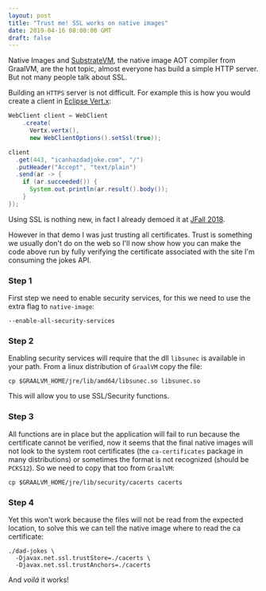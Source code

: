 ```yaml
---
layout: post
title: "Trust me! SSL works on native images"
date: 2019-04-16 08:00:00 GMT
draft: false
---
```


Native Images and [SubstrateVM](https://github.com/oracle/graal/tree/master/substratevm), the native image AOT compiler from GraalVM, are the hot topic, almost everyone has build a simple HTTP server. But not many people talk about SSL.

Building an `HTTPS` server is not difficult. For example this is how you would create a client in [Eclipse Vert.x](https://vertx.io):

```java
WebClient client = WebClient
    .create(
      Vertx.vertx(),
      new WebClientOptions().setSsl(true));

client
  .get(443, "icanhazdadjoke.com", "/")
  .putHeader("Accept", "text/plain")
  .send(ar -> {
    if (ar.succeeded()) {
      System.out.println(ar.result().body());
    }
});
```

Using SSL is nothing new, in fact I already demoed it at [JFall 2018](https://www.youtube.com/watch?v=4Ok7t9oXCzw).

<amp-youtube data-videoid="4Ok7t9oXCzw" layout="responsive" width="480" height="270"></amp-youtube>


However in that demo I was just trusting all certificates. Trust is something we usually don't do on the web so I'll
now show how you can make the code above run by fully verifying the certificate associated with the site I'm consuming
the jokes API.

### Step 1

First step we need to enable security services, for this we need to use the extra flag to `native-image`:

```
--enable-all-security-services
```

### Step 2

Enabling security services will require that the dll `libsunec` is available in your path. From a linux distribution of `GraalVM` copy the file:

```
cp $GRAALVM_HOME/jre/lib/amd64/libsunec.so libsunec.so
```

This will allow you to use SSL/Security functions.

### Step 3

All functions are in place but the application will fail to run because the certificate cannot be verified, now it seems that the final native images
will not look to the system root certificates (the `ca-certificates` package in many distributions) or sometimes the format is not recognized (should be
`PCKS12`). So we need to copy that too from `GraalVM`:

```
cp $GRAALVM_HOME/jre/lib/security/cacerts cacerts
```

### Step 4

Yet this won't work because the files will not be read from the expected location, to solve this we can tell the native image where to read the ca certificate:

```
./dad-jokes \
  -Djavax.net.ssl.trustStore=./cacerts \
  -Djavax.net.ssl.trustAnchors=./cacerts
```

And *voilá* it works!
